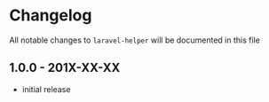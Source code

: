 # Changelog

All notable changes to `laravel-helper` will be documented in this file

## 1.0.0 - 201X-XX-XX

- initial release
